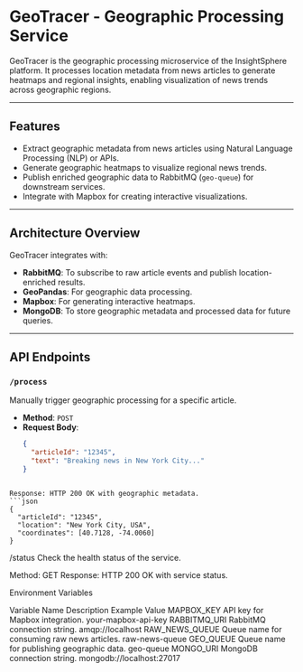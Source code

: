 # GeoTracer - Geographic Processing Service

GeoTracer is the geographic processing microservice of the InsightSphere platform. It processes location metadata from news articles to generate heatmaps and regional insights, enabling visualization of news trends across geographic regions.

---

## Features

- Extract geographic metadata from news articles using Natural Language Processing (NLP) or APIs.
- Generate geographic heatmaps to visualize regional news trends.
- Publish enriched geographic data to RabbitMQ (`geo-queue`) for downstream services.
- Integrate with Mapbox for creating interactive visualizations.

---

## Architecture Overview

GeoTracer integrates with:
- **RabbitMQ**: To subscribe to raw article events and publish location-enriched results.
- **GeoPandas**: For geographic data processing.
- **Mapbox**: For generating interactive heatmaps.
- **MongoDB**: To store geographic metadata and processed data for future queries.

---

## API Endpoints

### `/process`
Manually trigger geographic processing for a specific article.
- **Method**: `POST`
- **Request Body**:
  ```json
  {
    "articleId": "12345",
    "text": "Breaking news in New York City..."
  }
```

Response: HTTP 200 OK with geographic metadata.
```json
{
  "articleId": "12345",
  "location": "New York City, USA",
  "coordinates": [40.7128, -74.0060]
}

```

/status
Check the health status of the service.

Method: GET
Response: HTTP 200 OK with service status.

Environment Variables

Variable Name	Description					Example Value
MAPBOX_KEY	API key for Mapbox integration.			your-mapbox-api-key
RABBITMQ_URI	RabbitMQ connection string.			amqp://localhost
RAW_NEWS_QUEUE	Queue name for consuming raw news articles.	raw-news-queue
GEO_QUEUE	Queue name for publishing geographic data.	geo-queue
MONGO_URI	MongoDB connection string.			mongodb://localhost:27017


